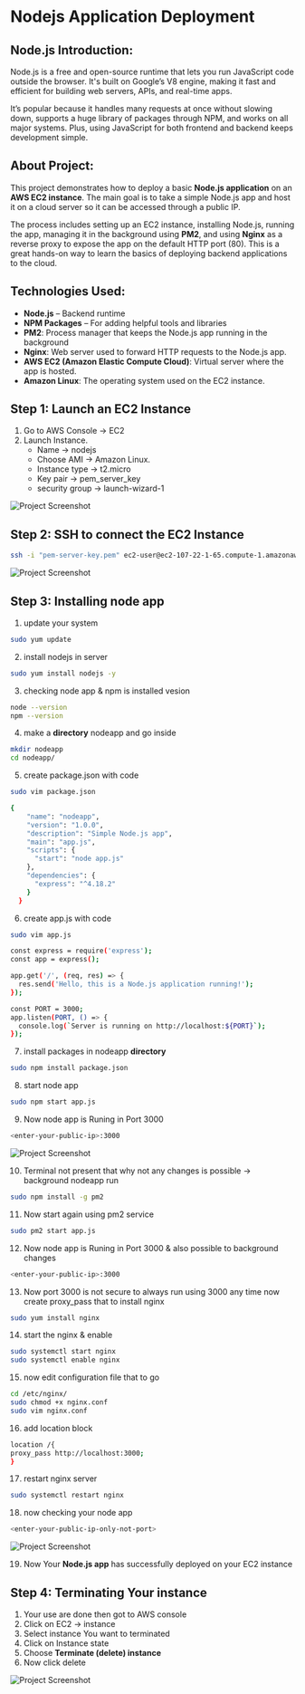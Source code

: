 # Nodejs Application Deployment
## **Node.js Introduction:**

Node.js is a free and open-source runtime that lets you run JavaScript code outside the browser. It's built on Google’s V8 engine, making it fast and efficient for building web servers, APIs, and real-time apps.

It’s popular because it handles many requests at once without slowing down, supports a huge library of packages through NPM, and works on all major systems. Plus, using JavaScript for both frontend and backend keeps development simple.

## About Project:

This project demonstrates how to deploy a basic **Node.js application** on an **AWS EC2 instance**. The main goal is to take a simple Node.js app and host it on a cloud server so it can be accessed through a public IP.

The process includes setting up an EC2 instance, installing Node.js, running the app, managing it in the background using **PM2**, and using **Nginx** as a reverse proxy to expose the app on the default HTTP port (80). This is a great hands-on way to learn the basics of deploying backend applications to the cloud.

## Technologies Used:

- **Node.js** – Backend runtime
- **NPM Packages** – For adding helpful tools and libraries
- **PM2**: Process manager that keeps the Node.js app running in the background
- **Nginx**: Web server used to forward HTTP requests to the Node.js app.
- **AWS EC2 (Amazon Elastic Compute Cloud)**: Virtual server where the app is hosted.
- **Amazon Linux**: The operating system used on the EC2 instance.
## Step 1: Launch an EC2 Instance

1. Go to AWS Console → EC2 
2. Launch Instance.
    - Name → nodejs
    - Choose AMI → Amazon Linux.
    - Instance type → t2.micro
    - Key pair → pem_server_key
    - security group → launch-wizard-1

![Project Screenshot](/images/instance.jpg)

## Step 2: SSH to connect the EC2 Instance

```bash
ssh -i "pem-server-key.pem" ec2-user@ec2-107-22-1-65.compute-1.amazonaws.com
```
![Project Screenshot](/images/connect-instance.jpg)

## Step 3: Installing node app

1. update your system

```bash
sudo yum update
```

2. install nodejs in server 

```bash
sudo yum install nodejs -y
```

3. checking node app & npm is installed vesion

```bash
node --version
npm --version
```

4. make a **directory** nodeapp and go inside

```bash
mkdir nodeapp
cd nodeapp/
```

5. create package.json with code 


```bash
sudo vim package.json
```

```bash
{
    "name": "nodeapp",
    "version": "1.0.0",
    "description": "Simple Node.js app",
    "main": "app.js",
    "scripts": {
      "start": "node app.js"
    },
    "dependencies": {
      "express": "^4.18.2"
    }
  }
```

6. create app.js with code 

```bash
sudo vim app.js
```

```bash
const express = require('express');
const app = express();

app.get('/', (req, res) => {
  res.send('Hello, this is a Node.js application running!');
});

const PORT = 3000;
app.listen(PORT, () => {
  console.log(`Server is running on http://localhost:${PORT}`);
});
```

7. install packages in nodeapp **directory**

```bash
sudo npm install package.json
```

8. start node app

```bash
sudo npm start app.js
```

9. Now node app is Runing in Port 3000

```bash
<enter-your-public-ip>:3000
```
![Project Screenshot](/images/nodeapp-3000.jpg)

10. Terminal not present that why not any changes is possible → background nodeapp run

```bash
sudo npm install -g pm2
```

11. Now start again using pm2 service 

```bash
sudo pm2 start app.js
```

12. Now node app is Runing in Port 3000 & also possible to background changes

```bash
<enter-your-public-ip>:3000
```

13. Now port 3000 is not secure to always run using 3000 any time now create proxy_pass that to install nginx 

```bash
sudo yum install nginx
```

14. start the nginx & enable 

```bash
sudo systemctl start nginx
sudo systemctl enable nginx
```

15. now edit configuration file that to go 

```bash
cd /etc/nginx/
sudo chmod +x nginx.conf
sudo vim nginx.conf
```

16. add location block 

```bash
location /{
proxy_pass http://localhost:3000;
}
```

17. restart nginx server 

```bash
sudo systemctl restart nginx
```

18. now checking your node app 

```bash
<enter-your-public-ip-only-not-port>
```
![Project Screenshot](/images/nodeapp-run.jpg)

19. Now Your **Node.js app** has successfully deployed on your EC2 instance
   
## Step 4: Terminating Your instance

1. Your use are done then got to AWS console 
2. Click on EC2 → instance 
3. Select instance You want to terminated
4. Click on Instance state 
5. Choose **Terminate (delete) instance**
6. Now click delete

![Project Screenshot](/images/delete-instance.jpg)
